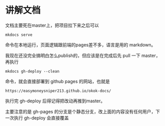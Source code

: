 # 讲解文档

文档主要死在master上，把项目拉下来之后可以 

`mkdocs serve`
  
命令在本地运行，页面逻辑跟前端的pages差不多，语言是用的 markdown。

我现在还没完全搞明白怎么publish的，但应该是在完成后先 pull 一下 master，再执行 

`mkdocs gh-deploy --clean `
  
命令，就会直接部署到 github pages 的网站，也就是 
 
`https://easymoneysniper213.github.io/okok-docs/`
  
执行完 gh-deploy 后得记得把改动再推到master。

主要注意的是 gh-pages 的分支是个静态分支，改上面的内容没有任何用户，下一次执行 gh-deploy 会直接覆盖
